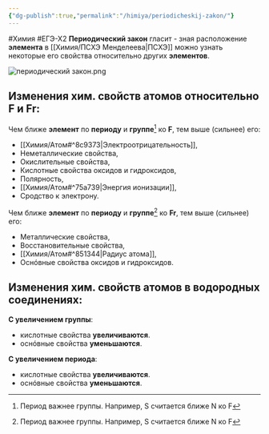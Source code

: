 ```yaml
---
{"dg-publish":true,"permalink":"/himiya/periodicheskij-zakon/"}
---
```


#Химия #ЕГЭ-Х2
**Периодический закон** гласит - зная расположение **элемента** в [[Химия/ПСХЭ Менделеева\|ПСХЭ]] можно узнать некоторые его свойства относительно других **элементов**.

![периодический закон.png](/img/user/files/%D0%BF%D0%B5%D1%80%D0%B8%D0%BE%D0%B4%D0%B8%D1%87%D0%B5%D1%81%D0%BA%D0%B8%D0%B9%20%D0%B7%D0%B0%D0%BA%D0%BE%D0%BD.png)
## Изменения хим. свойств атомов относительно **F** и **Fr**:
Чем ближе **элемент** по **периоду** и **группе**[^1] ко **F**, тем выше (сильнее) его:
- [[Химия/Атом#^8c9373\|Электроотрицательность]],
- Неметаллические свойства,
- Окислительные свойства,
- Кислотные свойства оксидов и гидроксидов,
- Полярность,
- [[Химия/Атом#^75a739\|Энергия ионизации]],
- Сродство к электрону.

Чем ближе **элемент** по **периоду** и **группе**[^1] ко **Fr**, тем выше (сильнее) его:
- Металлические свойства,
- Восстановительные свойства,
- [[Химия/Атом#^851344\|Радиус атома]],
- Оснóвные свойства оксидов и гидроксидов.

## Изменения хим. свойств атомов в водородных соединениях:
**С увеличением группы**:
- кислотные свойства **увеличиваются**.
- оснóвные свойства **уменьшаются**.

**С увеличением периода**:
- кислотные свойства **увеличиваются**.
- оснóвные свойства **уменьшаются**.

[^1]: Период важнее группы. Например, S считается ближе N ко F